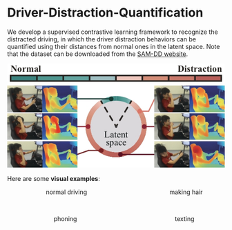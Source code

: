 # Driver-Distraction-Quantification

We develop a supervised contrastive learning framework to recognize the distracted driving, in which the driver distraction behaviors can be quantified using their distances from normal ones in the latent space. Note that the dataset can be downloaded from the [SAM-DD website](https://yanghh.io/SAM-DD/).

![illustration](https://github.com/yhh-IV/Driver-Distraction-Quantification/blob/main/images/illustration.jpg)

Here are some **visual examples**:

&emsp; &emsp; &emsp; &emsp; &emsp; normal driving   &emsp; &emsp; &emsp; &emsp; &emsp; &emsp; &emsp; &emsp; &emsp; &emsp; &nbsp; making hair 

<img src="https://github.com/yhh-IV/Driver-Distraction-Quantification/blob/main/images/normal-driving.gif" width="300" alt=""> <img src="https://github.com/yhh-IV/Driver-Distraction-Quantification/blob/main/images/making-hair.gif" width="300" alt="">

&emsp; &emsp; &emsp; &emsp; &emsp; &emsp; phoning   &emsp; &emsp; &emsp; &emsp; &emsp; &emsp; &emsp; &emsp; &emsp; &emsp; &emsp; &emsp; &nbsp; texting 

<img src="https://github.com/yhh-IV/Driver-Distraction-Quantification/blob/main/images/phoning.gif" width="300" alt=""> <img src="https://github.com/yhh-IV/Driver-Distraction-Quantification/blob/main/images/texting.gif" width="300" alt="">









